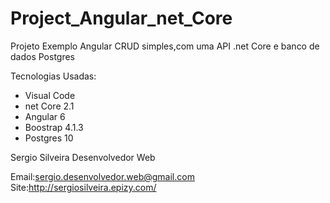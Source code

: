 # Project_Angular_net_Core

Projeto Exemplo Angular CRUD simples,com uma API .net Core e banco de dados Postgres

Tecnologias Usadas:

- Visual Code
- net Core 2.1
- Angular 6
- Boostrap 4.1.3
- Postgres 10

Sergio Silveira Desenvolvedor Web 

Email:sergio.desenvolvedor.web@gmail.com
Site:http://sergiosilveira.epizy.com/



